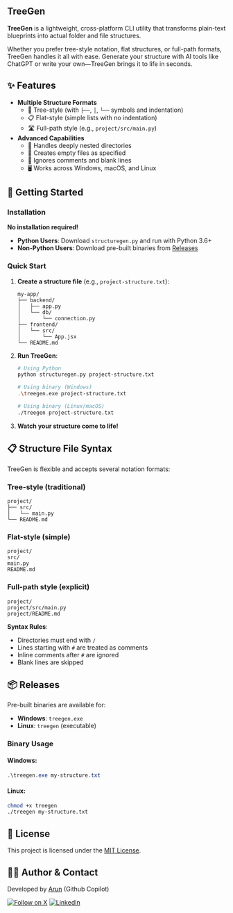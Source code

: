 ## TreeGen

**TreeGen** is a lightweight, cross-platform CLI utility that transforms plain-text blueprints into actual folder and file structures.

Whether you prefer tree-style notation, flat structures, or full-path formats, TreeGen handles it all with ease. Generate your structure with AI tools like ChatGPT or write your own—TreeGen brings it to life in seconds.

## ✨ Features

- **Multiple Structure Formats**
  - 🌿 Tree-style (with `├──`, `│`, `└──` symbols and indentation)
  - 📋 Flat-style (simple lists with no indentation)
  - 🛣️ Full-path style (e.g., `project/src/main.py`)
- **Advanced Capabilities**
  - 📁 Handles deeply nested directories
  - 📄 Creates empty files as specified
  - 💬 Ignores comments and blank lines
  - 🖥️ Works across Windows, macOS, and Linux

## 🚀 Getting Started

### Installation

**No installation required!**

- **Python Users**: Download `structuregen.py` and run with Python 3.6+
- **Non-Python Users**: Download pre-built binaries from [Releases](https://github.com/0xarun/TreeGen/releases)

### Quick Start

1. **Create a structure file** (e.g., `project-structure.txt`):
   ```
   my-app/
   ├── backend/
   │   ├── app.py
   │   └── db/
   │       └── connection.py
   ├── frontend/
   │   └── src/
   │       └── App.jsx
   └── README.md
   ```

2. **Run TreeGen**:
   ```sh
   # Using Python
   python structuregen.py project-structure.txt
   
   # Using binary (Windows)
   .\treegen.exe project-structure.txt
   
   # Using binary (Linux/macOS)
   ./treegen project-structure.txt
   ```

3. **Watch your structure come to life!**

## 📋 Structure File Syntax

TreeGen is flexible and accepts several notation formats:

### Tree-style (traditional)
```
project/
├── src/
│   └── main.py
└── README.md
```

### Flat-style (simple)
```
project/
src/
main.py
README.md
```

### Full-path style (explicit)
```
project/
project/src/main.py
project/README.md
```

**Syntax Rules**:
- Directories must end with `/`
- Lines starting with `#` are treated as comments
- Inline comments after `#` are ignored
- Blank lines are skipped

## 📦 Releases

Pre-built binaries are available for:
- **Windows**: `treegen.exe`
- **Linux**: `treegen` (executable)

### Binary Usage

#### Windows:
```powershell
.\treegen.exe my-structure.txt
```

#### Linux:
```bash
chmod +x treegen
./treegen my-structure.txt
```

## 📝 License

This project is licensed under the [MIT License](LICENSE).

## 👨‍💻 Author & Contact

Developed by [Arun](https://linkedin.com/in/0xarun) (Github Copilot) 

[![Follow on X](https://img.shields.io/badge/follow-%400xarun-1DA1F2?logo=x&style=social)](https://x.com/0xarun)
[![LinkedIn](https://img.shields.io/badge/LinkedIn-0A66C2?style=social&logo=linkedin)](https://linkedin.com/in/0xarun)
